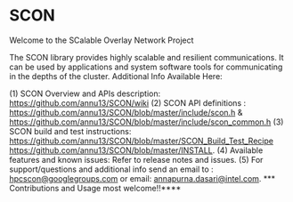# SCON
Welcome to the SCalable Overlay Network Project

The SCON library provides highly scalable and resilient communications. It can be used by applications and system software tools for communicating in
the depths of the cluster.
Additional Info Available Here:

(1) SCON Overview and APIs description: https://github.com/annu13/SCON/wiki
(2) SCON API definitions : https://github.com/annu13/SCON/blob/master/include/scon.h &
                          https://github.com/annu13/SCON/blob/master/include/scon_common.h
(3) SCON build and test instructions: https://github.com/annu13/SCON/blob/master/SCON_Build_Test_Recipe
                                   https://github.com/annu13/SCON/blob/master/INSTALL.
(4) Available features and known issues: Refer to release notes and issues.
(5) For support/questions and additional info send an email to : hpcscon@googlegroups.com  or
                      email: annapurna.dasari@intel.com.
*** Contributions and Usage most welcome!!****

